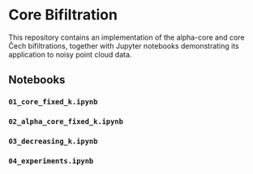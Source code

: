 # Core Bifiltration

This repository contains an implementation of the alpha-core and core Čech bifiltrations, together with Jupyter notebooks demonstrating its application to noisy point cloud data.


## Notebooks

### `01_core_fixed_k.ipynb`
### `02_alpha_core_fixed_k.ipynb`
### `03_decreasing_k.ipynb`
### `04_experiments.ipynb`
